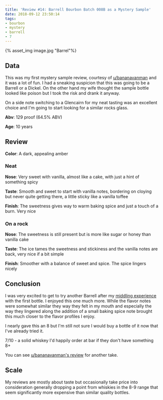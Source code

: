 ```yaml
---
title: 'Review #14: Barrell Bourbon Batch 008B as a Mystery Sample'
date: 2018-09-12 23:50:14
tags: 
- bourbon 
- mystery
- barrell
- 7
---
```


{% asset_img image.jpg "Barrel"%}

## Data
This was my first mystery sample review, courtesy of [u/bananavanman](https://www.reddit.com/user/bananavanman) and it was a lot of fun. I had a sneaking suspicion that this was going to be a Barrell or a Dickel. On the other hand my wife thought the sample bottle looked like poison but I took the  risk and drank it anyway.  

On a side note switching to a Glencairn for my neat tasting was an excellent choice and I'm going to start looking for a similar rocks glass.

**Abv**: 129 proof (64.5% ABV)

**Age**: 10 years

## Review

**Color**: A dark, appealing amber

### Neat

**Nose**: Very sweet with vanilla, almost like a cake, with just a hint of something spicy

**Taste**: Smooth and sweet to start with vanilla notes, bordering on cloying but never quite getting there, a little sticky like a vanilla toffee

**Finish**: The sweetness gives way to warm baking spice and just a touch of a burn. Very nice

### On a rock

**Nose**: The sweetness is still present but is more like sugar or honey than vanilla cake

**Taste**: The ice tames the sweetness and stickiness and the vanilla notes are back, very nice if a bit simple

**Finish**: Smoother with a balance of sweet and spice. The spice lingers nicely

## Conclusion 
I was very excited to get to try another Barrell after my [middling experience](http://atxbourbon.com/2018/09/14/Review-7-Barrell-Bourbon-Single-Barrel-Select/) with the first bottle. I enjoyed this one much more. While the flavor notes were somewhat similar they way they felt in my mouth and especially the way they lingered along the addition of a small baking spice note brought this much closer to the flavor profiles I enjoy.  

I nearly gave this an 8 but I'm still not sure I would buy a bottle of it now that I've already tried it.

7/10 - a solid whiskey I'd happily order at bar if they don't have something 8+

You can see [u/bananavanman's review](https://www.reddit.com/r/bourbon/comments/8q3jo3/review_050_barrell_bourbon_batch_008b/) for another take.


## Scale
My reviews are mostly about taste but occasionally take price into consideration generally dropping a point from whiskies in the 8-9 range that seem significantly more expensive than similar quality bottles.
